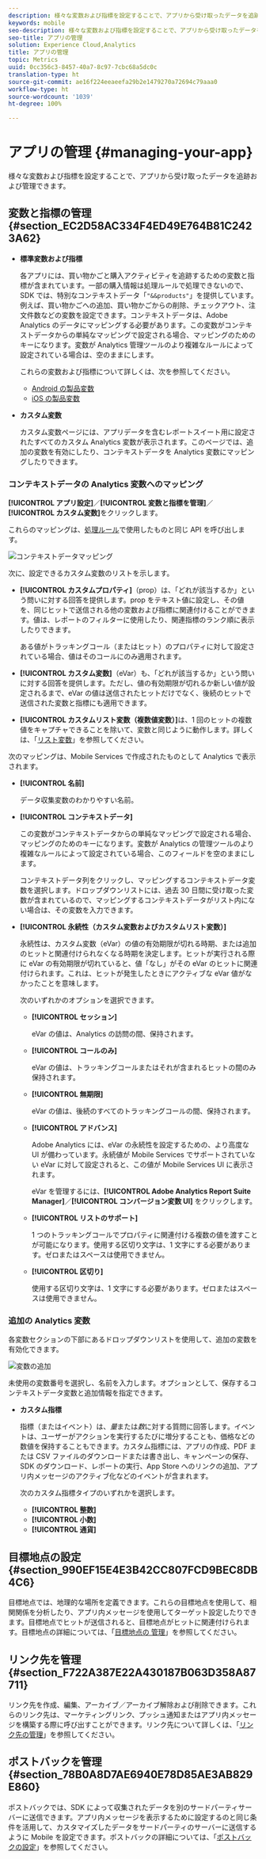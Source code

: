 ```yaml
---
description: 様々な変数および指標を設定することで、アプリから受け取ったデータを追跡および管理できます。
keywords: mobile
seo-description: 様々な変数および指標を設定することで、アプリから受け取ったデータを追跡および管理できます。
seo-title: アプリの管理
solution: Experience Cloud,Analytics
title: アプリの管理
topic: Metrics
uuid: 0cc356c3-8457-40a7-8c97-7cbc68a5dc0c
translation-type: ht
source-git-commit: ae16f224eeaeefa29b2e1479270a72694c79aaa0
workflow-type: ht
source-wordcount: '1039'
ht-degree: 100%

---
```



# アプリの管理 {#managing-your-app}

様々な変数および指標を設定することで、アプリから受け取ったデータを追跡および管理できます。

## 変数と指標の管理 {#section_EC2D58AC334F4ED49E764B81C2423A62}

* **標準変数および指標**

   各アプリには、買い物かごと購入アクティビティを追跡するための変数と指標が含まれています。一部の購入情報は処理ルールで処理できないので、SDK では、特別なコンテキストデータ「`"&&products"`」を提供しています。例えば、買い物かごへの追加、買い物かごからの削除、チェックアウト、注文件数などの変数を設定できます。コンテキストデータは、Adobe Analytics のデータにマッピングする必要があります。この変数がコンテキストデータからの単純なマッピングで設定される場合、マッピングのためのキーになります。変数が Analytics 管理ツールのより複雑なルールによって設定されている場合は、空のままにします。

   これらの変数および指標について詳しくは、次を参照してください。

   * [Android の製品変数](/help/android/analytics-main/products/products.md)
   * [iOS の製品変数](/help/ios/analytics-main/products/products.md)

* **カスタム変数**

   カスタム変数ページには、アプリデータを含むレポートスイート用に設定されたすべてのカスタム Analytics 変数が表示されます。このページでは、追加の変数を有効にしたり、コンテキストデータを Analytics 変数にマッピングしたりできます。

### コンテキストデータの Analytics 変数へのマッピング

**[!UICONTROL アプリ設定]**／**[!UICONTROL 変数と指標を管理]**／**[!UICONTROL カスタム変数]**&#x200B;をクリックします。

これらのマッピングは、[処理ルール](https://docs.adobe.com/content/help/ja-JP/analytics/admin/admin-tools/processing-rules/processing-rules.html)で使用したものと同じ API を呼び出します。

![コンテキストデータマッピング](assets/custom_data_content.png)

次に、設定できるカスタム変数のリストを示します。

* **[!UICONTROL カスタムプロパティ]**（prop）は、「どれが該当するか」という問いに対する回答を提供します。prop をテキスト値に設定し、その値を、同じヒットで送信される他の変数および指標に関連付けることができます。値は、レポートのフィルターに使用したり、関連指標のランク順に表示したりできます。

   ある値がトラッキングコール（またはヒット）のプロパティに対して設定されている場合、値はそのコールにのみ適用されます。

* **[!UICONTROL カスタム変数]**（eVar）も、「どれが該当するか」という問いに対する回答を提供します。ただし、値の有効期限が切れるか新しい値が設定されるまで、eVar の値は送信されたヒットだけでなく、後続のヒットで送信された変数と指標にも適用できます。
* **[!UICONTROL カスタムリスト変数（複数値変数）]**&#x200B;は、1 回のヒットの複数値をキャプチャできることを除いて、変数と同じように動作します。詳しくは、「[リスト変数](https://docs.adobe.com/content/help/ja-JP/analytics/implementation/javascript-implementation/variables-analytics-reporting/page-variables.html)」を参照してください。

次のマッピングは、Mobile Services で作成されたものとして Analytics で表示されます。

* **[!UICONTROL 名前]**

   データ収集変数のわかりやすい名前。

* **[!UICONTROL コンテキストデータ]**

   この変数がコンテキストデータからの単純なマッピングで設定される場合、マッピングのためのキーになります。変数が Analytics の管理ツールのより複雑なルールによって設定されている場合、このフィールドを空のままにします。

   コンテキストデータ列をクリックし、マッピングするコンテキストデータ変数を選択します。ドロップダウンリストには、過去 30 日間に受け取った変数が含まれているので、マッピングするコンテキストデータがリスト内にない場合は、その変数を入力できます。

* **[!UICONTROL 永続性（カスタム変数およびカスタムリスト変数）]**

   永続性は、カスタム変数（eVar）の値の有効期限が切れる時期、または追加のヒットと関連付けられなくなる時期を決定します。ヒットが実行される際に eVar の有効期限が切れていると、値「なし」がその eVar のヒットに関連付けられます。これは、ヒットが発生したときにアクティブな eVar 値がなかったことを意味します。

   次のいずれかのオプションを選択できます。

   * **[!UICONTROL セッション]**

      eVar の値は、Analytics の訪問の間、保持されます。

   * **[!UICONTROL コールのみ]**

      eVar の値は、トラッキングコールまたはそれが含まれるヒットの間のみ保持されます。

   * **[!UICONTROL 無期限]**

      eVar の値は、後続のすべてのトラッキングコールの間、保持されます。
   * **[!UICONTROL アドバンス]**

      Adobe Analytics には、eVar の永続性を設定するための、より高度な UI が備わっています。永続値が Mobile Services でサポートされていない eVar に対して設定されると、この値が Mobile Services UI に表示されます。

      eVar を管理するには、**[!UICONTROL Adobe Analytics Report Suite Manager]**／**[!UICONTROL コンバージョン変数 UI]** をクリックします。

   * **[!UICONTROL リストのサポート]**

      1 つのトラッキングコールでプロパティに関連付ける複数の値を渡すことが可能になります。使用する区切り文字は、1 文字にする必要があります。ゼロまたはスペースは使用できません。

   * **[!UICONTROL 区切り]**

      使用する区切り文字は、1 文字にする必要があります。ゼロまたはスペースは使用できません。

### 追加の Analytics 変数

各変数セクションの下部にあるドロップダウンリストを使用して、追加の変数を有効化できます。

![変数の追加](assets/add_variable.png)

未使用の変数番号を選択し、名前を入力します。オプションとして、保存するコンテキストデータ変数と追加情報を指定できます。

* **カスタム指標**

   指標（またはイベント）は、*量*&#x200B;または&#x200B;*数*&#x200B;に対する質問に回答します。イベントは、ユーザーがアクションを実行するたびに増分することも、価格などの数値を保持することもできます。カスタム指標には、アプリの作成、PDF または CSV ファイルのダウンロードまたは書き出し、キャンペーンの保存、SDK のダウンロード、レポートの実行、App Store へのリンクの追加、アプリ内メッセージのアクティブ化などのイベントが含まれます。

   次のカスタム指標タイプのいずれかを選択します。

   * **[!UICONTROL 整数]**
   * **[!UICONTROL 小数]**
   * **[!UICONTROL 通貨]**

## 目標地点の設定 {#section_990EF15E4E3B42CC807FCD9BEC8DB4C6}

目標地点では、地理的な場所を定義できます。これらの目標地点を使用して、相関関係を分析したり、アプリ内メッセージを使用してターゲット設定したりできます。目標地点でヒットが送信されると、目標地点がヒットに関連付けられます。目標地点の詳細については、「[目標地点の 管理](/help/using/location/t-manage-points.md)」を参照してください。

## リンク先を管理 {#section_F722A387E22A430187B063D358A87711}

リンク先を作成、編集、アーカイブ／アーカイブ解除および削除できます。これらのリンク先は、マーケティングリンク、プッシュ通知またはアプリ内メッセージを構築する際に呼び出すことができます。リンク先について詳しくは、「[リンク先の管理](/help/using/acquisition-main/c-manage-link-destinations/t-archive-unarchive-link-destinations.md)」を参照してください。

## ポストバックを管理 {#section_78B0A8D7AE6940E78D85AE3AB829E860}

ポストバックでは、SDK によって収集されたデータを別のサードパーティサーバーに送信できます。アプリ内メッセージを表示するために設定するのと同じ条件を活用して、カスタマイズしたデータをサードパーティのサーバーに送信するように Mobile を設定できます。ポストバックの詳細については、「[ポストバックの設定](/help/using/c-manage-app-settings/c-mob-confg-app/signals.md)」を参照してください。
